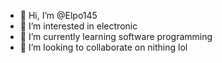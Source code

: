 - 👋 Hi, I’m @Elpo145
- 👀 I’m interested in electronic
- 🌱 I’m currently learning software programming
- 💞️ I’m looking to collaborate on nithing lol

<!---
Elpo145/Elpo145 is a ✨ special ✨ repository because its `README.md` (this file) appears on your GitHub profile.
You can click the Preview link to take a look at your changes.
--->
